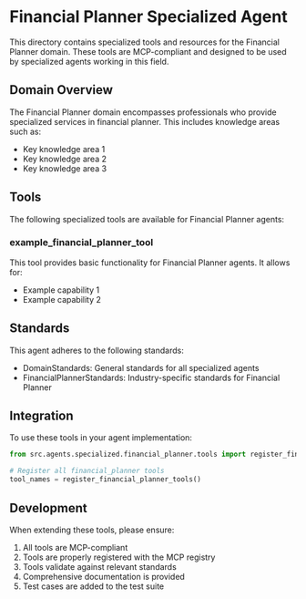 # Financial Planner Specialized Agent

This directory contains specialized tools and resources for the Financial Planner domain. These tools are MCP-compliant and designed to be used by specialized agents working in this field.

## Domain Overview

The Financial Planner domain encompasses professionals who provide specialized services in financial planner. This includes knowledge areas such as:

- Key knowledge area 1
- Key knowledge area 2
- Key knowledge area 3

## Tools

The following specialized tools are available for Financial Planner agents:

### example_financial_planner_tool

This tool provides basic functionality for Financial Planner agents. It allows for:

- Example capability 1
- Example capability 2

## Standards

This agent adheres to the following standards:

- DomainStandards: General standards for all specialized agents
- FinancialPlannerStandards: Industry-specific standards for Financial Planner

## Integration

To use these tools in your agent implementation:

```python
from src.agents.specialized.financial_planner.tools import register_financial_planner_tools

# Register all financial_planner tools
tool_names = register_financial_planner_tools()
```

## Development

When extending these tools, please ensure:

1. All tools are MCP-compliant
2. Tools are properly registered with the MCP registry
3. Tools validate against relevant standards
4. Comprehensive documentation is provided
5. Test cases are added to the test suite
